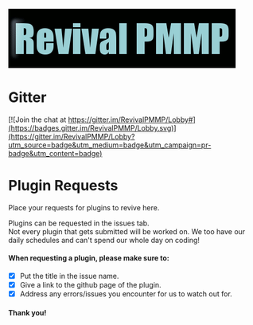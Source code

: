 ![alt tag](https://github.com/RevivalPMMP/PluginRequests/blob/master/RevivalPMMP.gif?raw=true)
# Gitter
[![Join the chat at https://gitter.im/RevivalPMMP/Lobby#](https://badges.gitter.im/RevivalPMMP/Lobby.svg)](https://gitter.im/RevivalPMMP/Lobby?utm_source=badge&utm_medium=badge&utm_campaign=pr-badge&utm_content=badge)
# Plugin Requests
Place your requests for plugins to revive here.

Plugins can be requested in the issues tab.    
Not every plugin that gets submitted will be worked on. We too have our daily schedules and can't spend our whole day on coding!

#### When requesting a plugin, please make sure to:
- [x] Put the title in the issue name.
- [x] Give a link to the github page of the plugin.
- [x] Address any errors/issues you encounter for us to watch out for.

#### Thank you!
